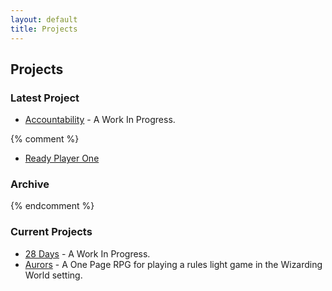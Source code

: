 ```yaml
---
layout: default
title: Projects
---
```


## Projects

### Latest Project

- [Accountability](/accountability.html) - A Work In Progress.

{% comment %}
- [Ready Player One](/downloads/RP1.pdf)

### Archive

{% endcomment %}


### Current Projects

- [28 Days](/28days.html) - A Work In Progress.
- [Aurors](/projects/aurors/aurors.html) - A One Page RPG for playing a rules light game in the Wizarding World setting.
